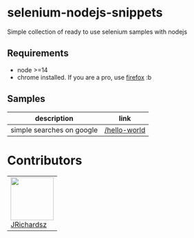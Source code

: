 # selenium-nodejs-snippets


Simple collection of ready to use selenium samples with nodejs

## Requirements

- node >=14
- chrome installed. If you are a pro, use [firefox](https://github.com/mozilla/geckodriver/releases) :b

## Samples

| description | link |
|--|--|
|simple searches on google | [/hello-world](./hello-world) |


# Contributors

<table>
  <tbody>
    <td>
      <img src="https://avatars0.githubusercontent.com/u/3322836?s=460&v=4" width="100px;"/>
      <br />
      <label><a href="http://jrichardsz.github.io/">JRichardsz</a></label>
      <br />
    </td>    
  </tbody>
</table>
